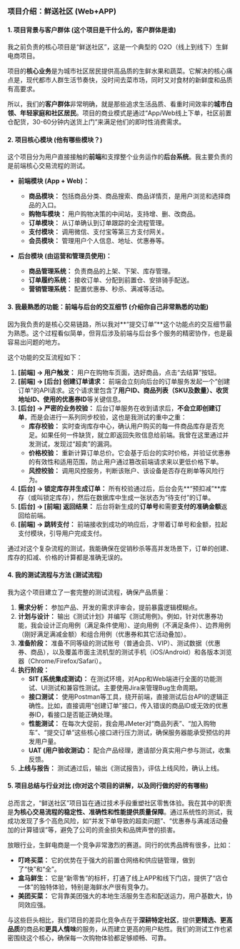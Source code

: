 ### **项目介绍：鲜送社区 (Web+APP)**

#### **1. 项目背景与客户群体 (这个项目是干什么的，客户群体是谁)**

我之前负责的核心项目是“鲜送社区”，这是一个典型的 O2O（线上到线下）生鲜电商项目。

项目的**核心业务**是为城市社区居民提供高品质的生鲜水果和蔬菜。它解决的核心痛点是，现代都市人群生活节奏快，没时间去菜市场，同时又对食材的新鲜度和品质有高要求。

所以，我们的**客户群体**非常明确，就是那些追求生活品质、看重时间效率的**城市白领、年轻家庭和社区居民**。项目的商业模式是通过“App/Web线上下单，社区前置仓配货，30-60分钟内送货上门”来满足他们的即时性消费需求。

#### **2. 项目核心模块 (他有哪些模块？)**

这个项目分为用户直接接触的**前端**和支撑整个业务运作的**后台系统**。我主要负责的是前端核心交易流程的测试。

- **前端模块 (App + Web)：**
    
    - **商品模块：** 包括商品分类、商品搜索、商品详情页，是用户浏览和选择商品的入口。
    - **购物车模块：** 用户购物决策的中间站，支持增、删、改商品。
    - **订单模块：** 从订单确认到订单跟踪的全流程管理。
    - **支付模块：** 调用微信、支付宝等第三方支付网关。
    - **会员模块：** 管理用户个人信息、地址、优惠券等。
- **后台模块 (由运营和管理员使用)：**
    
    - **商品管理系统：** 负责商品的上架、下架、库存管理。
    - **订单履约系统：** 接收订单、分配到前置仓、安排骑手配送。
    - **营销管理系统：** 配置优惠券、秒杀、满减等活动。

#### **3. 我最熟悉的功能：前端与后台的交互细节 (介绍你自己非常熟悉的功能)**

因为我负责的是核心交易链路，所以我对**“提交订单”**这个功能点的交互细节最为熟悉。这个过程看似简单，但背后涉及前端与后台多个服务的精密协作，也是最容易出问题的地方。

这个功能的交互流程如下：

1. **[前端] -> 用户触发：** 用户在购物车页面，选好商品，点击“去结算”按钮。
2. **[前端] -> [后台] 创建订单请求：** 前端会立刻向后台的订单服务发起一个“创建订单”的API请求。这个请求里包含了**用户ID、商品列表（SKU及数量）、收货地址ID、使用的优惠券ID**等关键信息。
3. **[后台] -> 严密的业务校验：** 后台订单服务在收到请求后，**不会立即创建订单**，而是会进行一系列同步校验，这也是我测试的重中之重：
    - **库存校验：** 实时查询库存中心，确认用户购买的每一件商品库存是否充足。如果任何一件缺货，就立即返回失败信息给前端。我曾在这里通过并发测试，发现过“超卖”的漏洞。
    - **价格校验：** 重新计算订单总价。它会基于后台的实时价格，并验证优惠券的有效性和适用范围，防止用户通过篡改前端请求来以更低价格下单。
    - **风控校验：** 调用风控服务，判断该账户、该设备是否存在刷单等风险行为。
4. **[后台] -> 锁定库存并生成订单：** 所有校验通过后，后台会先**“预扣减”**库存（或叫锁定库存），然后在数据库中生成一张状态为“待支付”的订单。
5. **[后台] -> [前端] 返回结果：** 后台将新生成的**订单号**和需要**支付的准确金额**返回给前端。
6. **[前端] -> 跳转支付：** 前端接收到成功的响应后，才带着订单号和金额，拉起支付模块，引导用户完成支付。

通过对这个复杂流程的测试，我能确保在促销秒杀等高并发场景下，订单的创建、库存的扣减、价格的计算都是准确无误的。

#### **4. 我的测试流程与方法 (测试流程)**

我为这个项目建立了一套完整的测试流程，确保产品质量：

1. **需求分析：** 参加产品、开发的需求评审会，提前暴露逻辑模糊点。
2. **计划与设计：** 输出《测试计划》并编写《测试用例》。例如，针对优惠券功能，我会设计正向用例（满足条件使用）、逆向用例（不满足条件）、边界用例（刚好满足满减金额）和组合用例（优惠券和其它活动叠加）。
3. **准备阶段：** 准备不同等级的测试账号（普通会员、VIP）、测试数据（优惠券、商品），以及覆盖市面主流机型的测试手机（iOS/Android）和各版本浏览器（Chrome/Firefox/Safari）。
4. **执行阶段：**
    - **SIT (系统集成测试)：** 在测试环境，对App和Web端进行全面的功能测试、UI测试和兼容性测试。主要使用Jira来管理Bug生命周期。
    - **接口测试：** 使用Postman等工具，绕开前端，直接测试后台API的逻辑正确性。比如，直接调用“创建订单”接口，传入错误的商品ID或无效的优惠券ID，看接口是否能正确处理。
    - **性能测试：** 在每次大促前，我会用JMeter对“商品列表”、“加入购物车”、“提交订单”这些核心接口进行压力测试，确保服务器能承受预估的并发用户量。
    - **UAT (用户验收测试)：** 配合产品经理，邀请部分真实用户参与测试，收集反馈。
5. **上线与报告：** 测试通过后，输出《测试报告》，评估上线风险，确认上线。

#### **5. 项目总结与行业对比 (你对这个项目的讲解，以及同行做的好的有哪些)**

总而言之，“鲜送社区”项目旨在通过技术手段重塑社区零售体验。我在其中的职责是**为核心交易流程的稳定性、准确性和性能提供质量保障**。通过系统性的测试，我成功发现了多个高危风险，如“并发下单导致的超卖问题”、“优惠券与满减活动叠加的计算错误”等，避免了公司的资金损失和品牌声誉的损害。

放眼行业，生鲜电商是一个竞争非常激烈的赛道。同行的优秀品牌有很多，比如：

- **叮咚买菜：** 它的优势在于强大的前置仓网络和供应链管理，做到了“快”和“全”。
- **盒马鲜生：** 它是“新零售”的标杆，打通了线上APP和线下门店，提供了“店仓一体”的独特体验，特别是海鲜水产很有竞争力。
- **美团买菜：** 它背靠美团强大的本地生活服务生态和配送运力，用户基数大，协同效应强。

与这些巨头相比，我们项目的差异化竞争点在于**深耕特定社区**，提供**更精选、更高品质**的商品和**更具人情味**的服务，从而建立更高的用户粘性。我们的测试工作也紧密围绕这个核心，确保每一次购物体验都足够顺畅、可靠。